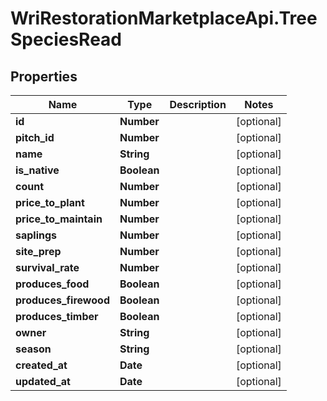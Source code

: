 # WriRestorationMarketplaceApi.TreeSpeciesRead

## Properties
Name | Type | Description | Notes
------------ | ------------- | ------------- | -------------
**id** | **Number** |  | [optional] 
**pitch_id** | **Number** |  | [optional] 
**name** | **String** |  | [optional] 
**is_native** | **Boolean** |  | [optional] 
**count** | **Number** |  | [optional] 
**price_to_plant** | **Number** |  | [optional] 
**price_to_maintain** | **Number** |  | [optional] 
**saplings** | **Number** |  | [optional] 
**site_prep** | **Number** |  | [optional] 
**survival_rate** | **Number** |  | [optional] 
**produces_food** | **Boolean** |  | [optional] 
**produces_firewood** | **Boolean** |  | [optional] 
**produces_timber** | **Boolean** |  | [optional] 
**owner** | **String** |  | [optional] 
**season** | **String** |  | [optional] 
**created_at** | **Date** |  | [optional] 
**updated_at** | **Date** |  | [optional] 


